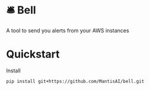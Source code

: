 # 🛎 Bell

A tool to send you alerts from your AWS instances

# Quickstart

Install

```
pip install git+https://github.com/MantisAI/bell.git
```


